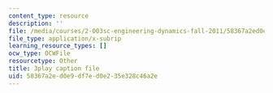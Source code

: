 ```yaml
---
content_type: resource
description: ''
file: /media/courses/2-003sc-engineering-dynamics-fall-2011/58367a2ed0e9df7ed0e235e328c46a2e_QYP-oC1kP_s.srt
file_type: application/x-subrip
learning_resource_types: []
ocw_type: OCWFile
resourcetype: Other
title: 3play caption file
uid: 58367a2e-d0e9-df7e-d0e2-35e328c46a2e
---
```

